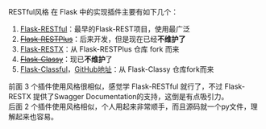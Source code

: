
RESTful风格 在 Flask 中的实现插件主要有如下几个：
1. [Flask-RESTful](https://flask-restful.readthedocs.io/en/latest/index.html)：最早的Flask-REST项目，使用最广泛
2. [~~Flask-RESTPlus~~](https://flask-restplus.readthedocs.io/en/latest/)：后来开发，但是现在已经**不维护了**
3. [Flask-RESTX](https://flask-restx.readthedocs.io/en/latest/)：从 Flask-RESTPlus 仓库 fork 而来
4. [~~Flask-Classy~~](https://pythonhosted.org/Flask-Classy/)：现已**不维护**了
5. [Flask-Classful](https://flask-classful.readthedocs.io/en/latest/)，[GitHub地址](https://github.com/pallets-eco/flask-classful)：从 Flask-Classy 仓库fork而来

前面 3 个插件使用风格很相似，感觉学 Flask-RESTful 就行了，不过 Flask-RESTX 提供了Swagger Documentation的支持，这倒是有点吸引力。  
后面 2 个插件使用风格相似，个人用起来非常顺手，而且源码就一个py文件，理解起来也容易。